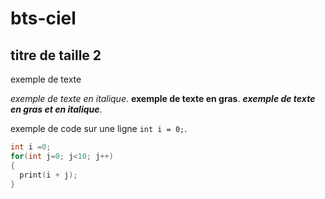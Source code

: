 # bts-ciel

## titre de taille 2

exemple de texte

*exemple de texte en italique*. **exemple de texte en gras**. ***exemple de texte en gras et en italique***.

exemple de code sur une ligne `int i = 0;`.

```c++
int i =0;
for(int j=0; j<10; j++)
{
  print(i + j);
}
```
